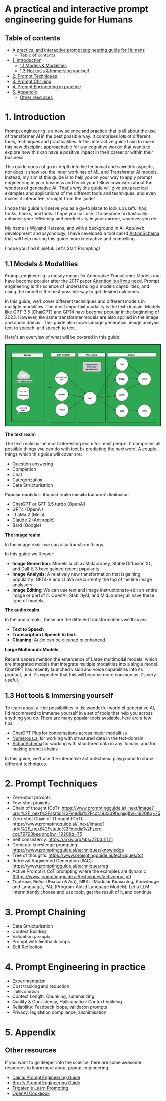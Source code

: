 <!--

---
target-audience: LLM's that are used to create ActionSchema's
---

Content:

- It should summarize key concepts of prompt engineering that are required for quality of inference.
- It should provide concrete examples and the steps required to choose the right prompts.
- It should differentiate from other popular prompt engineering guides. They are very scientific and non practical, not easy to learn with
- It could have an added video course attached

Goal:

- Give myself a good overview of the different prompt engineering techniques I've found
- Document with instant value of top tips/tricks of prompt engineering to get leads on LinkedIn
- Ensure each prompt technique has a good example in a static table
- Update the static table so you can see the values nicely but also the plugins used become clear faster
- Turn this single document into many many social media stories.
- Use this as a foundation of AIGrunn presentation also.

-->

# A practical and interactive prompt engineering guide for Humans

## Table of contents

- [A practical and interactive prompt engineering guide for Humans](#a-practical-and-interactive-prompt-engineering-guide-for-humans)
  - [Table of contents](#table-of-contents)
- [1. Introduction](#1-introduction)
  - [1.1 Models \& Modalities](#11-models--modalities)
  - [1.3 Hot tools \& Immersing yourself](#13-hot-tools--immersing-yourself)
- [2. Prompt Techniques](#2-prompt-techniques)
- [3. Prompt Chaining](#3-prompt-chaining)
- [4. Prompt Engineering in practice](#4-prompt-engineering-in-practice)
- [5. Appendix](#5-appendix)
  - [Other resources](#other-resources)

# 1. Introduction

Prompt engineering is a new science and practice that is all about the use of transformer AI in the best possible way. It comprises lots of different tools, techniques and practicalities. In this interactive guide I aim to make this new discipline approachable for any cognitive worker that wants to explore how this can have a positive impact in their career or within their business.

This guide does not go in-depth into the technical and scientific aspects, nor does it show you the inner workings of ML and Transformer AI models. Instead, my aim of this guide is to help you on your way to apply prompt engineering in your business and teach your fellow coworkers about the wonders of generative AI. That's why this guide will give you practical examples and applications of the different tools and techniques, and even makes it interactive, straight from the guide!

I hope this guide will serve you as a go-to place to look up useful tips, tricks, hacks, and tools. I hope you can use it to become to drastically enhance your efficiency and productivity in your carreer, whatever you do.

My name is Wijnand Karsens, and with a background in AI, App/web development and psychology, I have developed a tool called [ActionSchema](https://actionschema.com) that will help making this guide more interactive and compelling.

I hope you find it useful. Let's Start Prompting!

## 1.1 Models & Modalities

Prompt engineering is mostly meant for Generative Transformer Models that have become popular after the 2017 paper [Attention is all you need](https://arxiv.org/abs/1706.03762). Prompt engineering is the science of understanding a models capabilities, and using the model in the best possible way to get desired outcomes.

In this guide, we'll cover different techniques and different models in multiple modalities. The most important modality is the text-domain. Models like GPT-3.5 (ChatGPT) and GPT4 have become popular in the beginning of 2023. However, the same transformer models are also applied in the image and audio domain. This guide also covers image generation, image analysis, text to speech, and speech to text.

Here's an overview of what will be covered in this guide:

![Prompt engineering across modalities](./multi-modal-system.drawio.png)

**The text realm**

The text realm is the most interesting realm for most people. It comprises all possible things you can do with text by predicting the next word. A couple things which this guide will cover are:

- Question answering
- Completion
- Chat
- Categorization
- Data Structurization

Popular models in the text realm include but aren't limited to:

- ChatGPT or GPT 3.5 turbo (OpenAI)
- GPT4 (OpenAI)
- LLaMa 2 (Meta)
- Claude 2 (Anthropic)
- Bard (Google)

**The image realm**

In the image realm we can also transform things.

In this guide we'll cover:

- **Image Generation**: Models such as MidJourney, Stable Diffusion XL, and Dall-E 3 have gained recent popularity
- **Image Analysis**: A relatively new transformation that is gaining popularity: GPT4-V and LLaVa are currently the top of the line image analysers
- **Image Editing**: We can use text and image instructions to edit an entire image or part of it. OpenAI, StabilityAI, and MidJourney all have these type of models.

**The audio realm**

In the audio realm, these are the different transformations we'll cover:

- **Text to Speech**
- **Transcription / Speech to text**:
- **Cleaning**: Audio can be cleaned or enhanced.

**Large Multimodal Models**

Recent papers mention the emergence of Large multimodal models, which are integrated models that integrate multiple modalities into a single model. ChatGPT has recently launched vision and voice capabilities into its product, and it's expected that this will become more common as it's very useful.

## 1.3 Hot tools & Immersing yourself

To learn about all the possibilities in the wonderful world of generative AI, I'd recommend to immerse yourself in a set of tools that help you across anything you do. There are many popular tools available, here are a few tips:

- [ChatGPT Plus](https://chat.openai.com) for conversations across major modalities
- [Numerous.ai](https://numerous.ai) for working with structured data in the text-domain
- [ActionSchema](https://actionschema.com) for working with structured data in any domain, and for making prompt chains

In this guide, we'll use the interactive ActionSchema playground to show different techniques.

# 2. Prompt Techniques

- Zero-shot prompts
- Few-shot prompts
- Chain of thought (CoT): https://www.promptingguide.ai/_next/image?url=%2F_next%2Fstatic%2Fmedia%2Fcot.1933d9fe.png&w=1920&q=75
- Zero-shot Chain of Thought (CoT): https://www.promptingguide.ai/_next/image?url=%2F_next%2Fstatic%2Fmedia%2Fzero-cot.79793bee.png&w=1920&q=75
- Self consistency: https://arxiv.org/abs/2203.11171
- Generate knowledge prompting: https://www.promptingguide.ai/techniques/knowledge
- Tree of thoughts: https://www.promptingguide.ai/techniques/tot
- Retreival Augmented Generation (RAG): https://www.promptingguide.ai/techniques/rag
- Active Prompt is CoT prompting where the examples are dynamic (https://www.promptingguide.ai/techniques/activeprompt)
- Tool-use, ReAct (Reason & Act), MRKL (Modular Reasoning, Knowledge and Language), PAL (Program-Aided Language Models): Let a LLM intermittently choose and use tools, get the result of it, and continue

# 3. Prompt Chaining

- Data Structurization
- Context Building
- Validation prompts
- Prompt with feedback loops
- Self Reflection

# 4. Prompt Engineering in practice

- Experimentation
- Cost tracking and reduction
- Hallicunation
- Context Length: Chunking, summarizing
- Quality & Consistency, Hallicunation: Context building
- Reliability: Feedback loops, validation prompts
- Privacy: legislation compliance, anonimisation

# 5. Appendix

## Other resources

If you want to go deeper into the science, here are some awesome resources to learn more about prompt engineering.

- [Dair.ai Prompt Engineering Guide](https://github.com/dair-ai/Prompt-Engineering-Guide)
- [Brex's Prompt Engineering Guide](https://github.com/brexhq/prompt-engineering)
- [Trigaten's Learn Prompting](https://github.com/trigaten/Learn_Prompting)
- [OpenAI Cookbook](https://github.com/openai/openai-cookbook)
